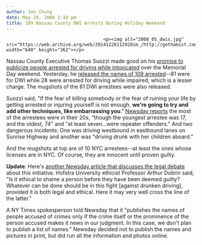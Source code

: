 ```yaml
---
author: Jen Chung
date: May 28, 2008 2:44 pm
title: 109 Nassau County DWI Arrests During Holiday Weekend
---
```


	
										<p><img alt="2008_05_dwis.jpg" src="https://web.archive.org/web/20141228112920im_/http://gothamist.com/attachments/jen/2008_05_dwis.jpg" width="640" height="362"></p>

<p>Nassau County Executive Thomas Suozzi made good on his <a href="https://web.archive.org/web/20141228112920/http://gothamist.com/2008/05/24/nassau_county_e.php">promise to publicize people arrested for driving while intoxicated</a> over the Memorial Day weekend.  Yesterday, he <a href="https://web.archive.org/web/20141228112920/http://www.nassaucountyny.gov/agencies/CountyExecutive/NewsRelease/2008/5-27-2008.html">released the names of 109 arrested</a>--81 were for DWI while 28 were arrested for driving while impaired, which is a lesser charge.  The mugshots of the 81 DWI arrestees were also released.</p>

<p>Suozzi said, &quot;If the fear of killing somebody or the fear of ruining your life by getting arrested or injuring yourself is not enough, <strong>we&apos;re going to try and add other techniques, like embarrassing you</strong>.&quot; <a href="https://web.archive.org/web/20141228112920/http://www.newsday.com/news/local/nassau/ny-lidwi0528,0,4312721.story">Newsday reports</a> the most of the arrestees were in their 20s, &quot;though the youngest arrestee was 17, and the oldest, 74&quot; and &quot;at least seven...were repeater offenders.&quot;  And two dangerous incidents: One was driving westbound in eastbound lanes on Sunrise Highway and another was &quot;driving drunk with her children aboard.&quot;</p>

<p>And the mugshots at top are of 10 NYC arrestees--at least the ones whose licenses are in NYC.  Of course, they are innocent until proven guilty.</p>

<p><b>Update</b>:  Here&apos;s <a href="https://web.archive.org/web/20141228112920/http://www.newsday.com/news/local/nassau/ny-podwi0528,0,1817762.story">another Newsday article that discusses the legal debate</a> about this initiative.  Hofstra University ethicist Professor Arthur Dobrin said, &quot;Is it ethical to shame a person before they have been deemed guilty? Whatever can be done should be in this fight [against drunken driving], provided it is both legal and ethical. Here it may very well cross the line of the latter.&quot;  </p>

<p>A NY Times spokesperson told Newsday that it &quot;publishes the names of people accused of crimes only if the crime itself or the prominence of the person accused makes it news in our judgment. In this case, we don&apos;t plan to publish a list of names.&quot;  Newsday decided not to publish the names and pictures in print, but did run all the information and photos online.  </p>					
										
									
				